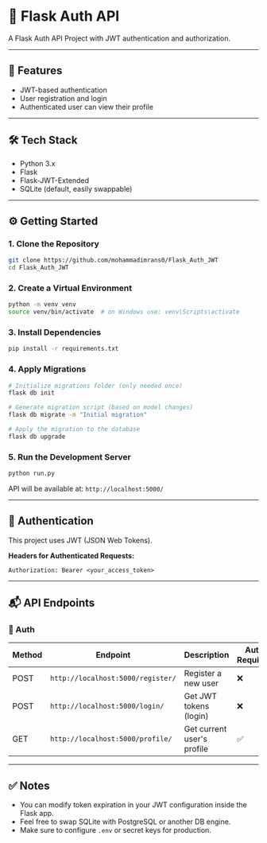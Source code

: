 # 📝 Flask Auth API

A Flask Auth API Project with JWT authentication and authorization.

---

## 🚀 Features

- JWT-based authentication
- User registration and login
- Authenticated user can view their profile

---

## 🛠️ Tech Stack

- Python 3.x
- Flask
- Flask-JWT-Extended
- SQLite (default, easily swappable)

---

## ⚙️ Getting Started

### 1. Clone the Repository
```bash
git clone https://github.com/mohammadimrans0/Flask_Auth_JWT
cd Flask_Auth_JWT
```

### 2. Create a Virtual Environment
```bash
python -m venv venv
source venv/bin/activate  # on Windows use: venv\Scripts\activate
```

### 3. Install Dependencies
```bash
pip install -r requirements.txt
```

### 4. Apply Migrations
```bash
# Initialize migrations folder (only needed once)
flask db init

# Generate migration script (based on model changes)
flask db migrate -m "Initial migration"

# Apply the migration to the database
flask db upgrade

```

### 5. Run the Development Server
```bash
python run.py
```

API will be available at: `http://localhost:5000/`

---

## 🔐 Authentication

This project uses JWT (JSON Web Tokens).


**Headers for Authenticated Requests:**
```http
Authorization: Bearer <your_access_token>
```

---

## 📬 API Endpoints

### 🔑 Auth

| Method | Endpoint                                | Description                  | Auth Required 
|--------|-----------------------------------------|------------------------------|--------------
| POST   | `http://localhost:5000/register/`       | Register a new user          | ❌            
| POST   | `http://localhost:5000/login/`          | Get JWT tokens (login)       | ❌            
| GET    | `http://localhost:5000/profile/`        | Get current user's profile   | ✅            


---

## ✅ Notes

- You can modify token expiration in your JWT configuration inside the Flask app.
- Feel free to swap SQLite with PostgreSQL or another DB engine.
- Make sure to configure `.env` or secret keys for production.
